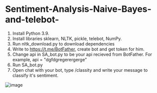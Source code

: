 
# Sentiment-Analysis-Naive-Bayes-and-telebot-
1. Install Python 3.9.
2. Install libraries sklearn, NLTK, pickle, telebot, NumPy.
3. Run nltk_download.py to download dependencies 
4. Write to https://t.me/BotFather, create bot and get token for him.
5. Change api in SA_bot.py to be your api recieved from BotFather. For example, api = "dgfdgregerergerge"
6. Run SA_bot.py
7. Open chat with your bot, type /classity and write your message to classify it's sentiment.

![image](https://github.com/Stanislavius/Sentiment-Analysis-Naive-Bayes-and-telebot-/assets/56927835/62b91d4b-937c-4e65-a0cb-57874df85d91)

